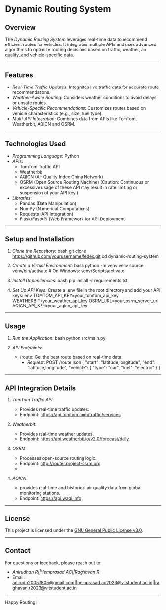 # Dynamic Routing System

## Overview
The *Dynamic Routing System* leverages real-time data to recommend efficient routes for vehicles. It integrates multiple APIs and uses advanced algorithms to optimize routing decisions based on traffic, weather, air quality, and vehicle-specific data. 

---

## Features

- *Real-Time Traffic Updates*: Integrates live traffic data for accurate route recommendations.
- *Weather-Aware Routing*: Considers weather conditions to avoid delays or unsafe routes.
- *Vehicle-Specific Recommendations*: Customizes routes based on vehicle characteristics (e.g., size, fuel type).
- *Multi-API Integration*: Combines data from APIs like TomTom, Weatherbit, AQICN and OSRM.

---

## Technologies Used

- *Programming Language*: Python
- *APIs*: 
  - TomTom Traffic API
  - Weatherbit
  - AQICN (Air Quality Index China Network)
  - OSRM (Open Source Routing Machine)
  (Caution: Continuous or excessive usage of these API may result in rate limiting or suspension of your API key.)
- *Libraries*: 
  - Pandas (Data Manipulation)
  - NumPy (Numerical Computations)
  - Requests (API Integration)
  - Flask/FastAPI (Web Framework for API Deployment)

---
## Setup and Installation

1. *Clone the Repository*:
   bash
   git clone https://github.com/yourusername/fedex.git
   cd dynamic-routing-system
   

2. *Create a Virtual Environment*:
   bash
   python -m venv venv
   source venv/bin/activate   # On Windows: venv\Scripts\activate
   

3. *Install Dependencies*:
   bash
   pip install -r requirements.txt
   

4. *Set Up API Keys*:
   Create a .env file in the root directory and add your API keys:
   env
   TOMTOM_API_KEY=your_tomtom_api_key
   WEATHERBIT=your_weather_api_key
   OSRM_URL=your_osrm_server_url
   AQICN_API_KEY=your_aqicn_api_key
   

---
## Usage

1. *Run the Application*:
   bash
   python src/main.py
   

2. *API Endpoints*:
   - /route: Get the best route based on real-time data.
     - *Request*: POST /route
       json
       {
         "start": "latitude,longitude",
         "end": "latitude,longitude",
         "vehicle": {
           "type": "car",
           "fuel": "electric"
         }
       }
       
       
---

## API Integration Details

1. *TomTom Traffic API*:
   - Provides real-time traffic updates.
   - Endpoint: https://api.tomtom.com/traffic/services

2. *Weatherbit*:
   - Provides real-time weather updates.
   - Endpoint: https://api.weatherbit.io/v2.0/forecast/daily
   
3. *OSRM*:
   - Processes open-source routing logic.
   - Endpoint: http://router.project-osrm.org
   - 
4. *AQICN*:
   - provides real-time and historical air quality data from global monitoring stations.
   - Endpoint:  https://api.waqi.info

---



## License
This project is licensed under the [GNU General Public License v3.0](LICENSE).

---

## Contact
For questions or feedback, please reach out to:
- *Anirudhan R||Hemprasad AC||Raghavan R*
- Email: anirudh2005.1805@gmail.com||hemprasad.ac2023@vitstudent.ac.in||raghavan.r2023@vitstudent.ac.in

---

Happy Routing! 
